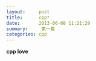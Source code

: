 ```yaml
---
layout:     post
title:      cpp*
date:       2013-06-08 11:21:29
summary:     第一篇
categories: cpp
---
```

**cpp love**